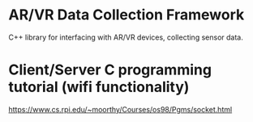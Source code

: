 # AR/VR Data Collection Framework
C++ library for interfacing with AR/VR devices, collecting sensor data.

# Client/Server C programming tutorial (wifi functionality)
https://www.cs.rpi.edu/~moorthy/Courses/os98/Pgms/socket.html
